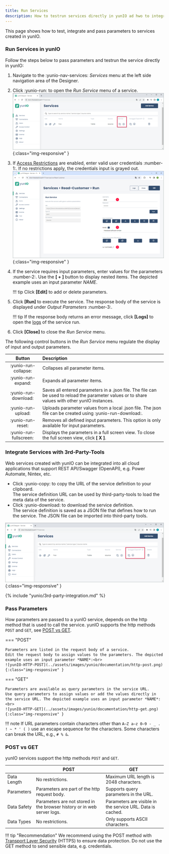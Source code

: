 ```yaml
---
title: Run Services
description: How to testrun services directly in yunIO ad hwo to integrate services in 3rd-party-tool
---
```


This page shows how to test, integrate and pass parameters to services created in yunIO.


### Run Services in yunIO

Follow the steps below to pass parameters and testrun the service directly in yunIO:

1. Navigate to the  :yunio-nav-services: *Services* menu at the left side navigation area of the Designer.
2. Click :yunio-run: to open the *Run Service* menu of a service.<br>
![yunIO-Services](../assets/images/yunio/documentation/yunio-run-services1.png){:class="img-responsive" }
2. If [Access Restrictions](./access-restrictions/index.md) are enabled, enter valid user credentials :number-1:. 
If no restrictions apply, the credentials input is grayed out.<br>
![Run-Service](../assets/images/yunio/documentation/run-service.png){:class="img-responsive" }
3. If the service requires input parameters, enter values for the parameters :number-2:. Use the **[ + ]** button to display nested items.
The depicted example uses an input parameter *NAME*.

	!!! tip
		Click **[Edit]** to add or delete parameters.
		
4. Click **[Run]** to execute the service. The response body of the service is displayed under *Output Parameters* :number-3:.

	!!! tip
		If the response body returns an error message, click **[Logs]** to open the [logs](logs.md) of the service run.

5. Click **[Close]** to close the *Run Service* menu.

The following control buttons in the *Run Service* menu regulate the display of input and output parameters.
	
| Button | Description |
|:---: | :--- |
| :yunio-run-collapse: | Collapses all parameter items. |
| :yunio-run-expand: | Expands all parameter items. |
| :yunio-run-download: | Saves all entered parameters in a .json file. The file can be used to reload the parameter values or to share values with other yunIO instances. |
| :yunio-run-upload: | Uploads parameter values from a local .json file. The json file can be created using :yunio-run-download:. |
| :yunio-run-reset: | Removes all defined input parameters. This option is only available for input parameters. |
| :yunio-run-fullscreen: | Displays the parameters in a full screen view. To close the full screen view, click **[ X ]**. |
 
### Integrate Services with 3rd-Party-Tools

Web services created with yunIO can be integrated into all cloud applications that support REST API/Swagger (OpenAPI), e.g. Power Automate, Nintex, etc.

- Click :yunio-copy: to copy the URL of the service definition to your clipboard.<br>
The service definition URL can be used by third-party-tools to load the meta data of the service.
- Click :yunio-download: to download the service definition.<br>
The service definition is saved as a JSON file that defines how to run the service. 
The JSON file can be imported into third-party tools.

![yunIO-Services](../assets/images/yunio/documentation/yunio-run-services-https.png){:class="img-responsive" }

{% include "yunio/3rd-party-integration.md" %}

### Pass Parameters

How parameters are passed to a yunIO service, depends on the http method that is used to call the service.
yunIO supports the http methods `POST` and `GET`, see [POST vs GET](#post-vs-get).

=== "POST"

	Parameters are listed in the request body of a service.
	Edit the request body to assign values to the parameters. The depicted example uses an input parameter *NAME*:<br>
	![yunIO-HTTP-POST](../assets/images/yunio/documentation/http-post.png){:class="img-responsive" }

=== "GET"

	Parameters are available as query parameters in the service URL. 
	Use query parameters to assign values or add the values directly in the service URL. The depicted example uses an input parameter *NAME*:<br>
	![yunIO-HTTP-GET](../assets/images/yunio/documentation/http-get.png){:class="img-responsive" }

!!! note
    If URL parameters contain characters other than `A–Z a–z 0–9 - _ . ! ~ * ' ( )` use an escape sequence for the characters. 
	Some characters can break the URL, e.g., `# % &`.

### POST vs GET
yunIO services support the http methods `POST` and `GET`.

|  | POST | GET |
|--|-----|------|
| Data Length | No restrictions. | Maximum URL length is 2048 characters. |
| Parameters | Parameters are part of the http request body. | Supports query parameters in the URL. | 
| Data Safety | Parameters are not stored in the browser history or in web server logs. | Parameters are visible in the service URL. Data is cached. | 
| Data Types | No restrictions. | Only supports ASCII characters. |

!!! tip "Recommendation"
	We recommend using the POST method with [Transport Layer Security](server-settings.md) (HTTPS) to ensure data protection.
    Do not use the GET method to send sensible data, e.g. credentials.

